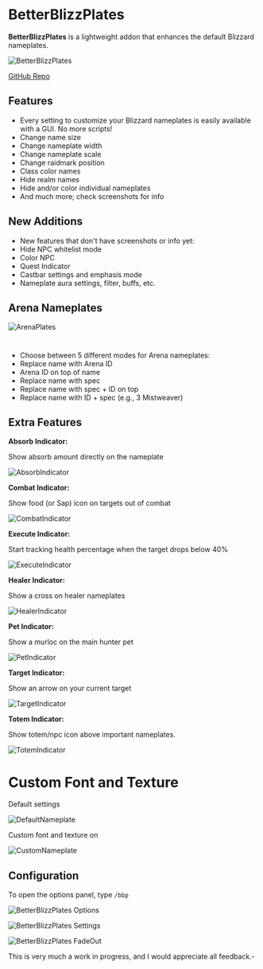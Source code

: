 # BetterBlizzPlates
**BetterBlizzPlates** is a lightweight addon that enhances the default Blizzard nameplates.

![BetterBlizzPlates](https://i.imgur.com/R1GLOmj.png)

[GitHub Repo](https://github.com/Bodify/BetterBlizzPlates "GitHub Repo")

## Features
- Every setting to customize your Blizzard nameplates is easily available with a GUI. No more scripts!
- Change name size
- Change nameplate width
- Change nameplate scale
- Change raidmark position
- Class color names
- Hide realm names
- Hide and/or color individual nameplates
- And much more; check screenshots for info

## New Additions
- New features that don't have screenshots or info yet:
- Hide NPC whitelist mode
- Color NPC
- Quest Indicator
- Castbar settings and emphasis mode
- Nameplate aura settings, filter, buffs, etc.

## Arena Nameplates
![ArenaPlates](https://i.imgur.com/2hQfPY6.png)
#
- Choose between 5 different modes for Arena nameplates:
- Replace name with Arena ID
- Arena ID on top of name
- Replace name with spec
- Replace name with spec + ID on top
- Replace name with ID + spec (e.g., 3 Mistweaver)

## Extra Features
**Absorb Indicator:**

Show absorb amount directly on the nameplate

![AbsorbIndicator](https://i.imgur.com/42DxC2c.png)

**Combat Indicator:**

Show food (or Sap) icon on targets out of combat

![CombatIndicator](https://i.imgur.com/Kr4VWHH.png)

**Execute Indicator:**

Start tracking health percentage when the target drops below 40%

![ExecuteIndicator](https://i.imgur.com/OgVAaIT.png)

**Healer Indicator:**

Show a cross on healer nameplates

![HealerIndicator](https://i.imgur.com/lOgdNQH.png)

**Pet Indicator:**

Show a murloc on the main hunter pet

![PetIndicator](https://i.imgur.com/6btmVO8.png)

**Target Indicator:**

Show an arrow on your current target

![TargetIndicator](https://i.imgur.com/W5UU5Xm.png)

**Totem Indicator:**

Show totem/npc icon above important nameplates.

![TotemIndicator](https://s11.gifyu.com/images/S4v7O.gif)

# Custom Font and Texture
Default settings

![DefaultNameplate](https://i.imgur.com/qlre1p5.png)

Custom font and texture on

![CustomNameplate](https://i.imgur.com/XlctbT7.png)

## Configuration
To open the options panel, type `/bbp`

![BetterBlizzPlates Options](https://i.imgur.com/nf963Yg.png)

![BetterBlizzPlates Settings](https://i.imgur.com/6eGmOkX.png)

![BetterBlizzPlates FadeOut](https://i.imgur.com/0Spxwpn.png)

This is very much a work in progress, and I would appreciate all feedback.- 